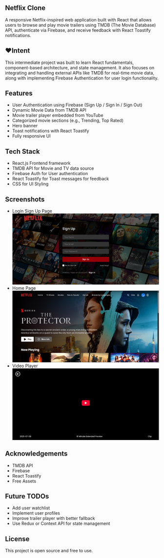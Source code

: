 ## Netflix Clone
A responsive Netflix-inspired web application built with React that allows users to browse and play movie trailers using TMDB (The Movie Database) API, authenticate via Firebase, and receive feedback with React Toastify notifications.

## ❤️Intent
This intermediate project was built to learn React fundamentals, component-based architecture, and state management. It also focuses on integrating and handling external APIs like TMDB for real-time movie data, along with implementing Firebase Authentication for user login functionality.

## Features
- User Authentication using Firebase (Sign Up / Sign In / Sign Out)
- Dynamic Movie Data from TMDB API
- Movie trailer player embedded from YouTube
- Categorized movie sections (e.g., Trending, Top Rated)
- Hero banner
- Toast notifications with React Toastify
- Fully responsive UI

## Tech Stack
- React.js	Frontend framework
- TMDB API for Movie and TV data source
- Firebase Auth	for User authentication
- React Toastify for Toast messages for feedback
- CSS for	UI Styling

## Screenshots
- Login Sign Up Page
![Auth Page](./public/ss1.png)
- Home Page
![Home Page](./public/ss2.png)
- Video Player
![Video Player](./public/ss3.png)

## Acknowledgements
- TMDB API
- Firebase
- React Toastify
- Free Assets

## Future TODOs
- Add user watchlist
- Implement user profiles
- Improve trailer player with better fallback
- Use Redux or Context API for state management

## License
This project is open source and free to use.
